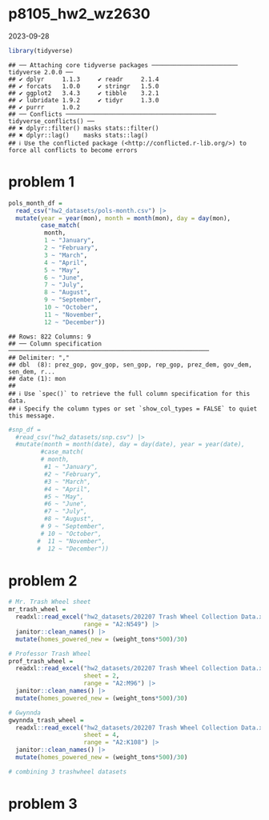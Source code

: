 p8105_hw2_wz2630
================
2023-09-28

``` r
library(tidyverse)
```

    ## ── Attaching core tidyverse packages ──────────────────────── tidyverse 2.0.0 ──
    ## ✔ dplyr     1.1.3     ✔ readr     2.1.4
    ## ✔ forcats   1.0.0     ✔ stringr   1.5.0
    ## ✔ ggplot2   3.4.3     ✔ tibble    3.2.1
    ## ✔ lubridate 1.9.2     ✔ tidyr     1.3.0
    ## ✔ purrr     1.0.2     
    ## ── Conflicts ────────────────────────────────────────── tidyverse_conflicts() ──
    ## ✖ dplyr::filter() masks stats::filter()
    ## ✖ dplyr::lag()    masks stats::lag()
    ## ℹ Use the conflicted package (<http://conflicted.r-lib.org/>) to force all conflicts to become errors

# problem 1

``` r
pols_month_df = 
  read_csv("hw2_datasets/pols-month.csv") |> 
  mutate(year = year(mon), month = month(mon), day = day(mon),
         case_match(
          month,
          1 ~ "January",
          2 ~ "February",
          3 ~ "March",
          4 ~ "April",
          5 ~ "May",
          6 ~ "June",
          7 ~ "July",
          8 ~ "August",
          9 ~ "September",
          10 ~ "October",
          11 ~ "November",
          12 ~ "December"))
```

    ## Rows: 822 Columns: 9
    ## ── Column specification ────────────────────────────────────────────────────────
    ## Delimiter: ","
    ## dbl  (8): prez_gop, gov_gop, sen_gop, rep_gop, prez_dem, gov_dem, sen_dem, r...
    ## date (1): mon
    ## 
    ## ℹ Use `spec()` to retrieve the full column specification for this data.
    ## ℹ Specify the column types or set `show_col_types = FALSE` to quiet this message.

``` r
#snp_df = 
  #read_csv("hw2_datasets/snp.csv") |> 
  #mutate(month = month(date), day = day(date), year = year(date),
         #case_match(
         # month,
          #1 ~ "January",
          #2 ~ "February",
          #3 ~ "March",
          #4 ~ "April",
          #5 ~ "May",
          #6 ~ "June",
          #7 ~ "July",
          #8 ~ "August",
         # 9 ~ "September",
         # 10 ~ "October",
        #  11 ~ "November",
        #  12 ~ "December"))
```

# problem 2

``` r
# Mr. Trash Wheel sheet
mr_trash_wheel = 
  readxl::read_excel("hw2_datasets/202207 Trash Wheel Collection Data.xlsx", 
                     range = "A2:N549") |> 
  janitor::clean_names() |> 
  mutate(homes_powered_new = (weight_tons*500)/30)
```

``` r
# Professor Trash Wheel
prof_trash_wheel = 
  readxl::read_excel("hw2_datasets/202207 Trash Wheel Collection Data.xlsx", 
                     sheet = 2, 
                     range = "A2:M96") |> 
  janitor::clean_names() |> 
  mutate(homes_powered_new = (weight_tons*500)/30)
```

``` r
# Gwynnda
gwynnda_trash_wheel = 
  readxl::read_excel("hw2_datasets/202207 Trash Wheel Collection Data.xlsx", 
                     sheet = 4, 
                     range = "A2:K108") |> 
  janitor::clean_names() |> 
  mutate(homes_powered_new = (weight_tons*500)/30)
```

``` r
# combining 3 trashwheel datasets
```

# problem 3
